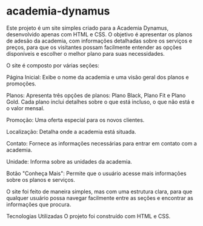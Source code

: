 # academia-dynamus

Este projeto é um site simples criado para a Academia Dynamus, desenvolvido apenas com HTML e CSS. O objetivo é apresentar os planos de adesão da academia, com informações detalhadas sobre os serviços e preços, para que os visitantes possam facilmente entender as opções disponíveis e escolher o melhor plano para suas necessidades.

O site é composto por várias seções:

Página Inicial: Exibe o nome da academia e uma visão geral dos planos e promoções.

Planos: Apresenta três opções de planos: Plano Black, Plano Fit e Plano Gold. Cada plano inclui detalhes sobre o que está incluso, o que não está e o valor mensal.

Promoção: Uma oferta especial para os novos clientes.

Localização: Detalha onde a academia está situada.

Contato: Fornece as informações necessárias para entrar em contato com a academia.

Unidade: Informa sobre as unidades da academia.

Botão "Conheça Mais": Permite que o usuário acesse mais informações sobre os planos e serviços.

O site foi feito de maneira simples, mas com uma estrutura clara, para que qualquer usuário possa navegar facilmente entre as seções e encontrar as informações que procura.

Tecnologias Utilizadas
O projeto foi construído com HTML e CSS.
